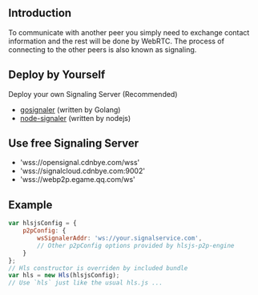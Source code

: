 ## Introduction
To communicate with another peer you simply need to exchange contact information and the rest will be done by WebRTC. The process of connecting to the other peers is also known as signaling.

## Deploy by Yourself
Deploy your own Signaling Server (Recommended)
- [gosignaler](https://github.com/cdnbye/gosignaler) (written by Golang)
- [node-signaler](https://github.com/cdnbye/node-signaler) (written by nodejs)
    
## Use free Signaling Server
- 'wss://opensignal.cdnbye.com/wss'
- 'wss://signalcloud.cdnbye.com:9002'
- 'wss://webp2p.egame.qq.com/ws'

## Example
```javascript
var hlsjsConfig = {
    p2pConfig: {
        wsSignalerAddr: 'ws://your.signalservice.com',
        // Other p2pConfig options provided by hlsjs-p2p-engine
    }
};
// Hls constructor is overriden by included bundle
var hls = new Hls(hlsjsConfig);
// Use `hls` just like the usual hls.js ...
```